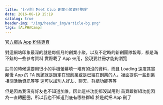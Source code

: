 ```yaml
---
title: '[心得] Meet Club 創業小聚資料整理'
date: 2016-06-19 15:19
catalog: true
header-img: "/img/header_img/article-bg.png"
tags: [ALPHACamp]
---
```

[官方網站](http://www.meetclub.tw/)
[App](http://edm.bnext.com.tw/meet/about/app/)
[粉絲專頁](https://www.facebook.com/MeetStartup/?fref=ts)

對這網站印象最深的就是每個月的創業小聚，以及不定時的新創團隊報導，都是滿不錯的一些參考資料
實際載了 App 來用，發現要註冊才能夠瀏覽

註冊的時候還要用很小的手機螢幕填一堆有的沒的資料，而且 Loading 速度其實頗慢
App 的 TA 應該就是鎖定在想創業或是已經在創業的人，裡面提供一些創業相關活動資訊等等
還可以加別人好友、聊天、群組功能等等

但是因為我沒有好友也不知道加誰，因此這些功能都沒試用到
首頁跟群組功能因為一直轉圈圈，所以我也不知道到底有哪些群組
於是就把 App 刪了
